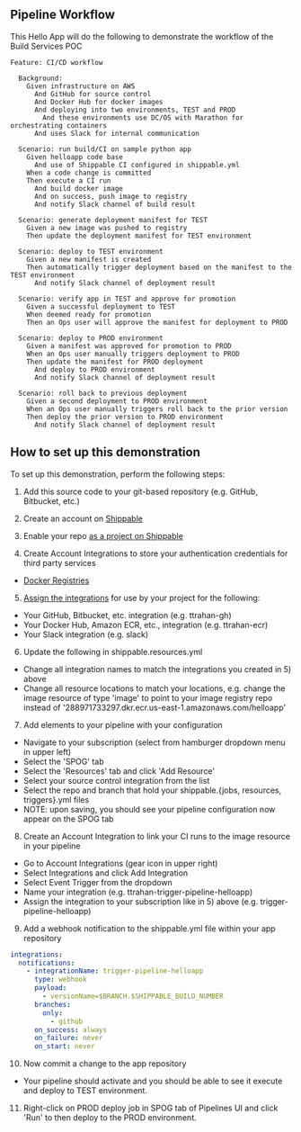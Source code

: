 ## Pipeline Workflow
This Hello App will do the following to demonstrate the workflow of the Build Services POC

```gherkin
Feature: CI/CD workflow

  Background:
    Given infrastructure on AWS
      And GitHub for source control
      And Docker Hub for docker images
      And deploying into two environments, TEST and PROD
        And these environments use DC/OS with Marathon for orchestrating containers
      And uses Slack for internal communication

  Scenario: run build/CI on sample python app
    Given helloapp code base
      And use of Shippable CI configured in shippable.yml
    When a code change is committed
    Then execute a CI run
      And build docker image
      And on success, push image to registry
      And notify Slack channel of build result

  Scenario: generate deployment manifest for TEST
    Given a new image was pushed to registry
    Then update the deployment manifest for TEST environment

  Scenario: deploy to TEST environment
    Given a new manifest is created
    Then automatically trigger deployment based on the manifest to the TEST environment
      And notify Slack channel of deployment result

  Scenario: verify app in TEST and approve for promotion
    Given a successful deployment to TEST
    When deemed ready for promotion
    Then an Ops user will approve the manifest for deployment to PROD

  Scenario: deploy to PROD environment
    Given a manifest was approved for promotion to PROD
    When an Ops user manually triggers deployment to PROD
    Then update the manifest for PROD deployment
      And deploy to PROD environment
      And notify Slack channel of deployment result

  Scenario: roll back to previous deployment
    Given a second deployment to PROD environment
    When an Ops user manually triggers roll back to the prior version
    Then deploy the prior version to PROD environment
      And notify Slack channel of deployment result

```


## How to set up this demonstration

To set up this demonstration, perform the following steps:

1. Add this source code to your git-based repository (e.g. GitHub, Bitbucket, etc.)

2. Create an account on [Shippable](http://www.shippable.com)

3. Enable your repo [as a project on Shippable](http://docs.shippable.com/gs_ci_sample/#enable-a-project)

4. Create Account Integrations to store your authentication credentials for third
party services
  * [Docker Registries](http://docs.shippable.com/int_docker_registries)

5. [Assign the integrations](http://docs.shippable.com/ci_subscriptions/#integrations)
 for use by your project for the following:
  * Your GitHub, Bitbucket, etc. integration (e.g. ttrahan-gh)
  * Your Docker Hub, Amazon ECR, etc., integration (e.g. ttrahan-ecr)
  * Your Slack integration (e.g. slack)

6. Update the following in shippable.resources.yml
  * Change all integration names to match the integrations you created in 5) above
  * Change all resource locations to match your locations, e.g. change the image
  resource of type 'image' to point to your image registry repo instead of
  '288971733297.dkr.ecr.us-east-1.amazonaws.com/helloapp'

7. Add elements to your pipeline with your configuration
  * Navigate to your subscription (select from hamburger dropdown menu in upper left)
  * Select the 'SPOG' tab
  * Select the 'Resources' tab and click 'Add Resource'
  * Select your source control integration from the list
  * Select the repo and branch that hold your shippable.{jobs, resources, triggers}.yml files
  * NOTE: upon saving, you should see your pipeline configuration now appear on the SPOG tab

8. Create an Account Integration to link your CI runs to the image resource in
your pipeline
  * Go to Account Integrations (gear icon in upper right)
  * Select Integrations and click Add Integration
  * Select Event Trigger from the dropdown
  * Name your integration (e.g. ttrahan-trigger-pipeline-helloapp)
  * Assign the integration to your subscription like in 5) above (e.g. trigger-
    pipeline-helloapp)

9. Add a webhook notification to the shippable.yml file within your app repository
```yml
integrations:
  notifications:
    - integrationName: trigger-pipeline-helloapp
      type: webhook
      payload:
        - versionName=$BRANCH.$SHIPPABLE_BUILD_NUMBER
      branches:
        only:
          - github
      on_success: always
      on_failure: never
      on_start: never
```

10. Now commit a change to the app repository
  * Your pipeline should activate and you should be able to see it execute and
  deploy to TEST environment.

11. Right-click on PROD deploy job in SPOG tab of Pipelines UI and click 'Run' to
then deploy to the PROD environment.

###

